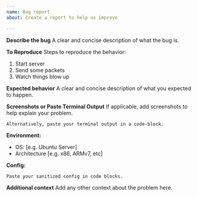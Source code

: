 ```yaml
---
name: Bug report
about: Create a report to help us improve

---
```


**Describe the bug**
A clear and concise description of what the bug is.

**To Reproduce**
Steps to reproduce the behavior:
1.  Start server
2.  Send some packets
3.  Watch things blow up

**Expected behavior**
A clear and concise description of what you expected to happen.

**Screenshots or Paste Terminal Output**
If applicable, add screenshots to help explain your problem.
```
Alternatively, paste your terminal output in a code-block.
```

**Environment:**
 - OS: [e.g. Ubuntu Server]
 - Architecture [e.g. x86, ARMv7, etc]


**Config:**
```
Paste your sanitized config in code blocks.
```


**Additional context**
Add any other context about the problem here.
